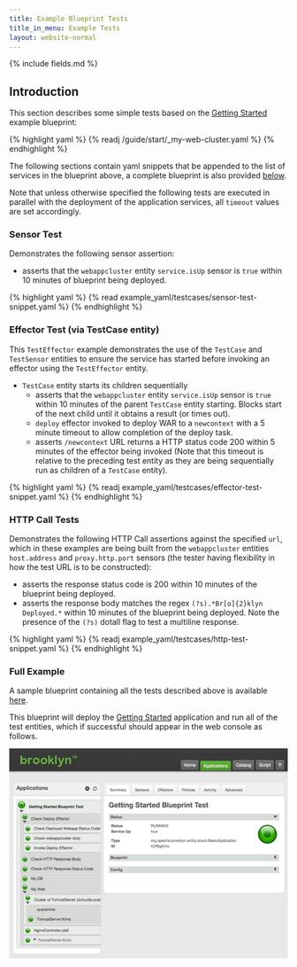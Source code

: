 ```yaml
---
title: Example Blueprint Tests
title_in_menu: Example Tests
layout: website-normal
---
```


{% include fields.md %}

## Introduction
This section describes some simple tests based on the [Getting Started](/guide/start/blueprints.html#launching-from-a-blueprint) example blueprint:

{% highlight yaml %}
{% readj /guide/start/_my-web-cluster.yaml %}
{% endhighlight %}

The following sections contain yaml snippets that be appended to the list of services in the blueprint above, a complete blueprint is also provided [below](#full-example).

Note that unless otherwise specified the following tests are executed in parallel with the deployment of the application services, all `timeout` values are set accordingly.

### Sensor Test

Demonstrates the following sensor assertion:

- asserts that the `webappcluster` entity `service.isUp` sensor is `true` within 10 minutes of blueprint being deployed.

{% highlight yaml %}
{% read example_yaml/testcases/sensor-test-snippet.yaml %}
{% endhighlight %}

### Effector Test (via TestCase entity)

This `TestEffector` example demonstrates the use of the `TestCase` and `TestSensor` entities to ensure the service has started before invoking an effector using the `TestEffector` entity.

- `TestCase` entity starts its children sequentially
  - asserts that the `webappcluster` entity `service.isUp` sensor is `true` within 10 minutes of the parent `TestCase` entity starting. Blocks start of the next child until it obtains a result (or times out).
  - `deploy` effector invoked to deploy WAR to a `newcontext` with a 5 minute timeout to allow completion of the deploy task.
  - asserts `/newcontext` URL returns a HTTP status code 200 within 5 minutes of the effector being invoked (Note that this timeout is relative to the preceding test entity as they are being sequentially run as children of a `TestCase` entity).

{% highlight yaml %}
{% readj example_yaml/testcases/effector-test-snippet.yaml %}
{% endhighlight %}

### HTTP Call Tests
Demonstrates the following HTTP Call assertions against the specified `url`, which in these examples are being built from the `webappcluster` entities `host.address` and `proxy.http.port` sensors (the tester having flexibility in how the test URL is to be constructed):

- asserts the response status code is 200 within 10 minutes of the blueprint being deployed.
- asserts the response body matches the regex `(?s).*Br[o]{2}klyn Deployed.*` within 10 minutes of the blueprint being deployed. Note the presence of the `(?s)` dotall flag to test a multiline response.

{% highlight yaml %}
{% readj example_yaml/testcases/http-test-snippet.yaml %}
{% endhighlight %}

### Full Example
A sample blueprint containing all the tests described above is available [here](./example_yaml/testcases/getting-started-test-example.yaml).

This blueprint will deploy the [Getting Started](/guide/start/blueprints.html#launching-from-a-blueprint) application and run all of the test entities, which if successful should appear in the web console as follows.

[![Successful Getting Started App deployment and Test execution.](images/getting-started-blueprint-test.png)](images/getting-started-blueprint-test-large.png)
